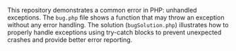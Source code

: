 This repository demonstrates a common error in PHP: unhandled exceptions. The `bug.php` file shows a function that may throw an exception without any error handling. The solution (`bugSolution.php`) illustrates how to properly handle exceptions using try-catch blocks to prevent unexpected crashes and provide better error reporting.
